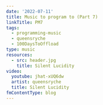 ```yaml
---
date: '2022-07-11'
title: Music to program to (Part 7)
linkTitle: PM7
tags:
  - programming-music
  - queensryche
  - 100DaysToOffload
type: music
resources:
  - src: header.jpg
    title: Silent Lucidity
video:
  youtube: jhat-xUQ6dw
  artist: queensryche
  title: Silent Lucidity
fmContentType: blog
---
```


